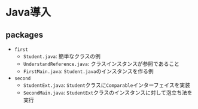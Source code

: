 # Java導入

## packages
- `first`
    - `Student.java`: 簡単なクラスの例
    - `UnderstandReference.java`: クラスインスタンスが参照であること
    - `FirstMain.java`: `Student.java`のインスタンスを作る例
- `second`
    - `StudentExt.java`: `Student`クラスに`Comparable`インターフェイスを実装
    - `SecondMain.java`: `StudentExt`クラスのインスタンスに対して泡立ち法を実行